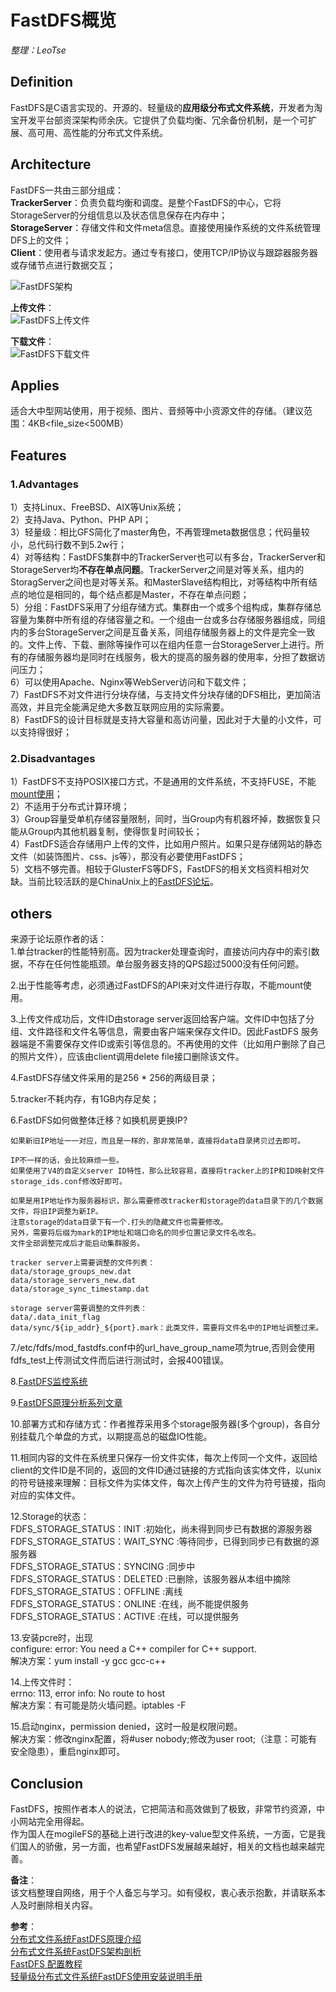 # FastDFS概览
_整理：LeoTse_


## Definition
FastDFS是C语言实现的、开源的、轻量级的**应用级分布式文件系统**，开发者为淘宝开发平台部资深架构师余庆。它提供了负载均衡、冗余备份机制，是一个可扩展、高可用、高性能的分布式文件系统。

## Architecture
FastDFS一共由三部分组成：  
**TrackerServer**：负责负载均衡和调度。是整个FastDFS的中心，它将StorageServer的分组信息以及状态信息保存在内存中；  
**StorageServer**：存储文件和文件meta信息。直接使用操作系统的文件系统管理DFS上的文件；  
**Client**：使用者与请求发起方。通过专有接口，使用TCP/IP协议与跟踪器服务器或存储节点进行数据交互；  

![FastDFS架构](https://github.com/leotse90/blogs/blob/master/images/fdfs01.gif)

**上传文件**：  
![FastDFS上传文件](https://github.com/leotse90/blogs/blob/master/images/fdfs02.gif)

**下载文件**：  
![FastDFS下载文件](https://github.com/leotse90/blogs/blob/master/images/fdfs03.gif)

## Applies
适合大中型网站使用，用于视频、图片、音频等中小资源文件的存储。（建议范围：4KB<file_size<500MB）

## Features
### 1.Advantages
1）支持Linux、FreeBSD、AIX等Unix系统；  
2）支持Java、Python、PHP API；  
3）轻量级：相比GFS简化了master角色，不再管理meta数据信息；代码量较小，总代码行数不到5.2w行；  
4）对等结构：FastDFS集群中的TrackerServer也可以有多台，TrackerServer和StorageServer均**不存在单点问题**。TrackerServer之间是对等关系，组内的StoragServer之间也是对等关系。和MasterSlave结构相比，对等结构中所有结点的地位是相同的，每个结点都是Master，不存在单点问题；  
5）分组：FastDFS采用了分组存储方式。集群由一个或多个组构成，集群存储总容量为集群中所有组的存储容量之和。一个组由一台或多台存储服务器组成，同组内的多台StorageServer之间是互备关系，同组存储服务器上的文件是完全一致的。文件上传、下载、删除等操作可以在组内任意一台StorageServer上进行。所有的存储服务器均是同时在线服务，极大的提高的服务器的使用率，分担了数据访问压力；  
6）可以使用Apache、Nginx等WebServer访问和下载文件；  
7）FastDFS不对文件进行分块存储，与支持文件分块存储的DFS相比，更加简洁高效，并且完全能满足绝大多数互联网应用的实际需要。    
8）FastDFS的设计目标就是支持大容量和高访问量，因此对于大量的小文件，可以支持得很好；  

### 2.Disadvantages
1）FastDFS不支持POSIX接口方式，不是通用的文件系统，不支持FUSE，不能[mount使用](http://en.wikipedia.org/wiki/Mount_(Unix))；  
2）不适用于分布式计算环境；  
3）Group容量受单机存储容量限制，同时，当Group内有机器坏掉，数据恢复只能从Group内其他机器复制，使得恢复时间较长；  
4）FastDFS适合存储用户上传的文件，比如用户照片。如果只是存储网站的静态文件（如装饰图片、css、js等），那没有必要使用FastDFS；  
5）文档不够完善。相较于GlusterFS等DFS，FastDFS的相关文档资料相对欠缺。当前比较活跃的是ChinaUnix上的[FastDFS论坛](http://bbs.chinaunix.net/forum-240-1.html)。  


## others
来源于论坛原作者的话：  
1.单台tracker的性能特别高。因为tracker处理查询时，直接访问内存中的索引数据，不存在任何性能瓶颈。单台服务器支持的QPS超过5000没有任何问题。  

2.出于性能等考虑，必须通过FastDFS的API来对文件进行存取，不能mount使用。 

3.上传文件成功后，文件ID由storage server返回给客户端。文件ID中包括了分组、文件路径和文件名等信息，需要由客户端来保存文件ID。因此FastDFS 服务器端是不需要保存文件ID或索引等信息的。不再使用的文件（比如用户删除了自己的照片文件），应该由client调用delete file接口删除该文件。  

4.FastDFS存储文件采用的是256 * 256的两级目录；  

5.tracker不耗内存，有1GB内存足矣；   

6.FastDFS如何做整体迁移？如换机房更换IP?  

	如果新旧IP地址一一对应，而且是一样的，那非常简单，直接将data目录拷贝过去即可。

	IP不一样的话，会比较麻烦一些。
	如果使用了V4的自定义server ID特性，那么比较容易，直接将tracker上的IP和ID映射文件storage_ids.conf修改好即可。

	如果是用IP地址作为服务器标识，那么需要修改tracker和storage的data目录下的几个数据文件，将旧IP调整为新IP。
	注意storage的data目录下有一个.打头的隐藏文件也需要修改。
	另外，需要将后缀为mark的IP地址和端口命名的同步位置记录文件名改名。
	文件全部调整完成后才能启动集群服务。

	tracker server上需要调整的文件列表：
	data/storage_groups_new.dat
	data/storage_servers_new.dat
	data/storage_sync_timestamp.dat

	storage server需要调整的文件列表：
	data/.data_init_flag
	data/sync/${ip_addr}_${port}.mark：此类文件，需要将文件名中的IP地址调整过来。

7./etc/fdfs/mod_fastdfs.conf中的url_have_group_name项为true,否则会使用fdfs_test上传测试文件而后进行测试时，会报400错误。

8.[FastDFS监控系统](http://bbs.chinaunix.net/thread-3772130-1-4.html)

9.[FastDFS原理分析系列文章](http://bbs.chinaunix.net/thread-4164253-1-5.html)

10.部署方式和存储方式：作者推荐采用多个storage服务器(多个group)，各自分别挂载几个单盘的方式，以期提高总的磁盘IO性能。

11.相同内容的文件在系统里只保存一份文件实体，每次上传同一个文件，返回给client的文件ID是不同的，返回的文件ID通过链接的方式指向该实体文件，以unix的符号链接来理解：目标文件为实体文件，每次上传产生的文件为符号链接，指向对应的实体文件。

12.Storage的状态：  
    FDFS_STORAGE_STATUS：INIT      :初始化，尚未得到同步已有数据的源服务器  
    FDFS_STORAGE_STATUS：WAIT_SYNC :等待同步，已得到同步已有数据的源服务器  
    FDFS_STORAGE_STATUS：SYNCING   :同步中  
    FDFS_STORAGE_STATUS：DELETED   :已删除，该服务器从本组中摘除  
    FDFS_STORAGE_STATUS：OFFLINE   :离线  
    FDFS_STORAGE_STATUS：ONLINE    :在线，尚不能提供服务  
    FDFS_STORAGE_STATUS：ACTIVE    :在线，可以提供服务  

13.安装pcre时，出现  
configure: error: You need a C++ compiler for C++ support.  
解决方案：yum install -y gcc gcc-c++

14.上传文件时：  
errno: 113, error info: No route to host  
解决方案：有可能是防火墙问题。iptables -F

15.启动nginx，permission denied，这时一般是权限问题。  
解决方案：修改nginx配置，将#user  nobody;修改为user  root;（注意：可能有安全隐患），重启nginx即可。

## Conclusion
FastDFS，按照作者本人的说法，它把简洁和高效做到了极致，非常节约资源，中小网站完全用得起。  
作为国人在mogileFS的基础上进行改进的key-value型文件系统，一方面，它是我们国人的骄傲，另一方面，也希望FastDFS发展越来越好，相关的文档也越来越完善。

**备注**：  
该文档整理自网络，用于个人备忘与学习。如有侵权，衷心表示抱歉，并请联系本人及时删除相关内容。

**参考**：  
[分布式文件系统FastDFS原理介绍](http://tech.uc.cn/?p=221)  
[分布式文件系统FastDFS架构剖析](http://www.oschina.net/question/12_13316)  
[FastDFS 配置教程](http://blog.irebit.com/fastdfs-%E9%85%8D%E7%BD%AE%E6%95%99%E7%A8%8B/)  
[轻量级分布式文件系统FastDFS使用安装说明手册](http://blog.csdn.net/monkey_d_meng/article/details/6038995)  